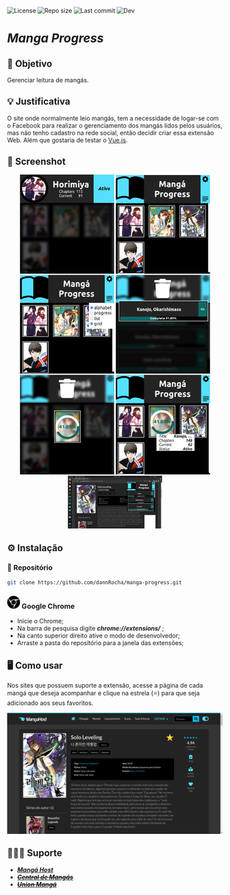 ![License](https://img.shields.io/github/license/dannrocha/manga-progress)
![Repo size](https://img.shields.io/github/repo-size/dannrocha/manga-progress)
![Last commit](https://img.shields.io/github/last-commit/dannRocha/manga-progress)
![Dev](https://img.shields.io/badge/daniel%20rocha-dev-green)

# *Manga Progress*

## :dart: Objetivo
Gerenciar leitura de mangás.

## :bulb: Justificativa
O site onde normalmente leio mangás, tem a necessidade de logar-se com o Facebook para realizar o gerenciamento dos mangás lidos pelos usuários, mas não tenho cadastro na rede social, então decidir criar essa extensão Web. Além que gostaria de testar o [Vue.js](https://vuejs.org/).

## 	&#x1F4F8; Screenshot
<p align="center" display="flex">
    
  <img width="220" src="screenshot/00.png" />
  <img width="220" src="screenshot/01.png" />
  <img width="220" src="screenshot/02.png" />
  <img width="220" src="screenshot/03.png" />
  <img width="220" src="screenshot/04.png" />
  <img width="220" src="screenshot/05.png" />
  <img width="220" src="screenshot/06.png" />
</p>

## :gear: Instalação

### :file_folder: Repositório
```sh
git clone https://github.com/dannRocha/manga-progress.git
```
### <img width=30 src="screenshot/googlechrome.svg"/> Google Chrome
* Inicie o Chrome;
* Na barra de pesquisa digite ***chrome://extensions/*** ;
* Na canto superior direito ative o modo de desenvolvedor;
* Arraste a pasta do repositório para a janela das extensões;

## &#x1F5A5;&#xFE0F; Como usar

Nos sites que possuem suporte a extensão, acesse a página de cada mangá que deseja acompanhar e clique na estrela (:star:) para que seja adicionado aos seus favoritos.

<p align="center">
	<img src="screenshot/site.png"/>
</p>

## &#x1F477;&#x1F3FE;&#x200D;&#x2642;&#xFE0F; Suporte
- ***[Mangá Host](https://mangahosted.com/)***
- ~~***[Central de Mangás](http://centraldemangas.online/)***~~
- ~~***[Union Mangá](https://unionmanga.xyz/)***~~
